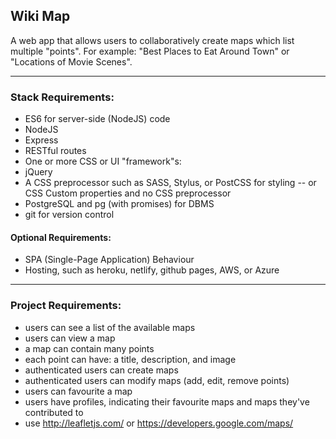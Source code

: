 ## Wiki Map

A web app that allows users to collaboratively create maps which list multiple "points". For example: "Best Places to Eat Around Town" or "Locations of Movie Scenes".

-----------------------
### Stack Requirements:

* ES6 for server-side (NodeJS) code
* NodeJS
* Express
* RESTful routes
* One or more CSS or UI "framework"s:
* jQuery
* A CSS preprocessor such as SASS, Stylus, or PostCSS for styling -- or CSS Custom properties and no CSS preprocessor
* PostgreSQL and pg (with promises) for DBMS
* git for version control

#### Optional Requirements:
* SPA (Single-Page Application) Behaviour
* Hosting, such as heroku, netlify, github pages, AWS, or Azure
-----------------------

### Project Requirements:
* users can see a list of the available maps
* users can view a map
* a map can contain many points
* each point can have: a title, description, and image
* authenticated users can create maps
* authenticated users can modify maps (add, edit, remove points)
* users can favourite a map
* users have profiles, indicating their favourite maps and maps they've contributed to
* use http://leafletjs.com/ or https://developers.google.com/maps/
